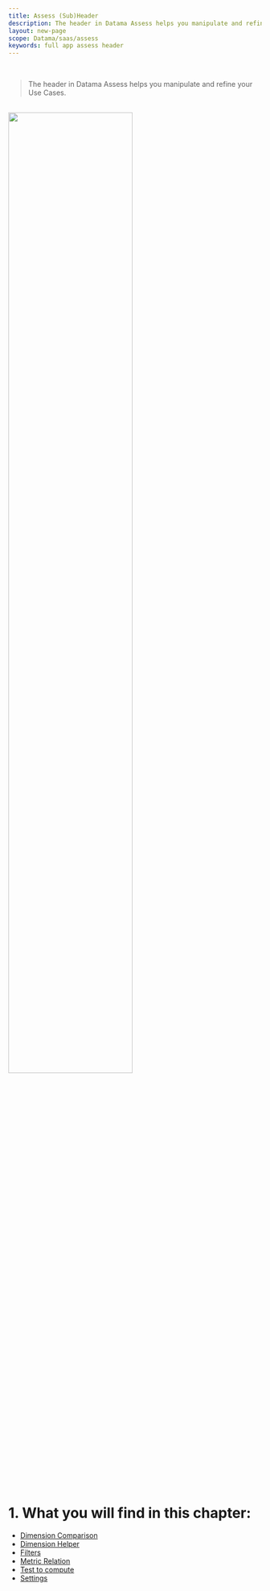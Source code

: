 ```yaml
---
title: Assess (Sub)Header
description: The header in Datama Assess helps you manipulate and refine your Use Cases
layout: new-page
scope: Datama/saas/assess
keywords: full app assess header
---
```



<br>

> The header in Datama Assess helps you manipulate and refine your Use Cases.

<br>

<img style="width:70%;" src="{{site.url}}/{{site.baseurl}}/core_app/new/assess/images/assess_header.png">

<br>

# 1. What you will find in this chapter:

- [Dimension Comparison]({{site.url}}/{{site.baseurl}}/core_app/new/interface/subheader/dimension_comparison.html)
- [Dimension Helper]({{site.url}}/{{site.baseurl}}/core_app/new/interface/subheader/dimension_helper.html)
- [Filters]({{site.url}}/{{site.baseurl}}/core_app/new/interface/subheader/filters.html)
- [Metric Relation]({{site.url}}/{{site.baseurl}}/core_app/new/interface/subheader/metrics_relation.html)
- [Test to compute]({{site.url}}/{{site.baseurl}}/core_app/new/assess/settings.html#test-to-compute)
- [Settings]({{site.url}}/{{site.baseurl}}/core_app/new/assess/settings.html)